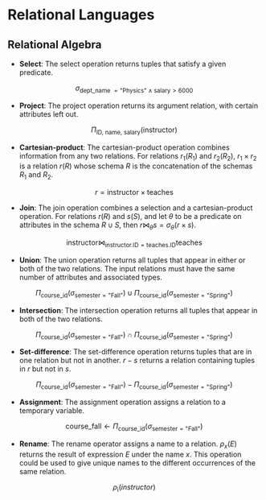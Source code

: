# Relational Languages

## Relational Algebra

- **Select**: The select operation returns tuples that satisfy a given predicate.

$$\sigma_{\text{dept\_name }= \text{"Physics"} \wedge \text{salary} > 6000}$$

- **Project**: The project operation returns its argument relation, with certain attributes left out.

$$\Pi_{\text{ID, name, salary}}(\text{instructor})$$

- **Cartesian-product**: The cartesian-product operation combines information from any two relations. For relations $r_{1}(R_{1})$ and $r_{2}(R_{2})$, $r_{1} \times r_{2}$ is a relation $r(R)$ whose schema $R$ is the concatenation of the schemas $R_{1}$ and $R_{2}$.

$$r = \text{instructor} \times \text{teaches}$$

- **Join**: The join operation combines a selection and a cartesian-product operation. For relations $r(R)$ and $s(S)$, and let $\theta$ to be a predicate on attributes in the schema $R \cup S$, then $r \Join_{\theta} s = \sigma_{\theta} (r \times s)$.

$$\text{instructor} \Join_{\text{instructor.ID} = \text{teaches.ID}} \text{teaches}$$

- **Union**: The union operation returns all tuples that appear in either or both of the two relations. The input relations must have the same number of attributes and associated types.

$$\Pi_{\text{course\_id}} (\sigma_{\text{semester} = \text{"Fall"}}) \cup \Pi_{\text{course\_id}} (\sigma_{\text{semester} = \text{"Spring"}})$$

- **Intersection**: The intersection operation returns all tuples that appear in both of the two relations.

$$\Pi_{\text{course\_id}} (\sigma_{\text{semester} = \text{"Fall"}}) \cap \Pi_{\text{course\_id}} (\sigma_{\text{semester} = \text{"Spring"}})$$

- **Set-difference**: The set-difference operation returns tuples that are in one relation but not in another. $r - s$ returns a relation containing tuples in $r$ but not in $s$.

$$\Pi_{\text{course\_id}} (\sigma_{\text{semester} = \text{"Fall"}}) - \Pi_{\text{course\_id}} (\sigma_{\text{semester} = \text{"Spring"}})$$

- **Assignment**: The assignment operation assigns a relation to a temporary variable.

$$\text{course\_fall} \leftarrow \Pi_{\text{course\_id}} (\sigma_{\text{semester} = \text{"Fall"}})$$

- **Rename**: The rename operator assigns a name to a relation. $\rho_{x}(E)$ returns the result of expression $E$ under the name $x$. This operation could be used to give unique names to the different occurrences of the same relation.

$$\rho_{\text{i}}(instructor)$$
